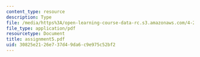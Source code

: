 ```yaml
---
content_type: resource
description: Type
file: /media/https%3A/open-learning-course-data-rc.s3.amazonaws.com/4-273-introduction-to-design-inquiry-fall-2001/30825e2126e737d49da6c9e975c52bf2_assignment5.pdf
file_type: application/pdf
resourcetype: Document
title: assignment5.pdf
uid: 30825e21-26e7-37d4-9da6-c9e975c52bf2
---
```

